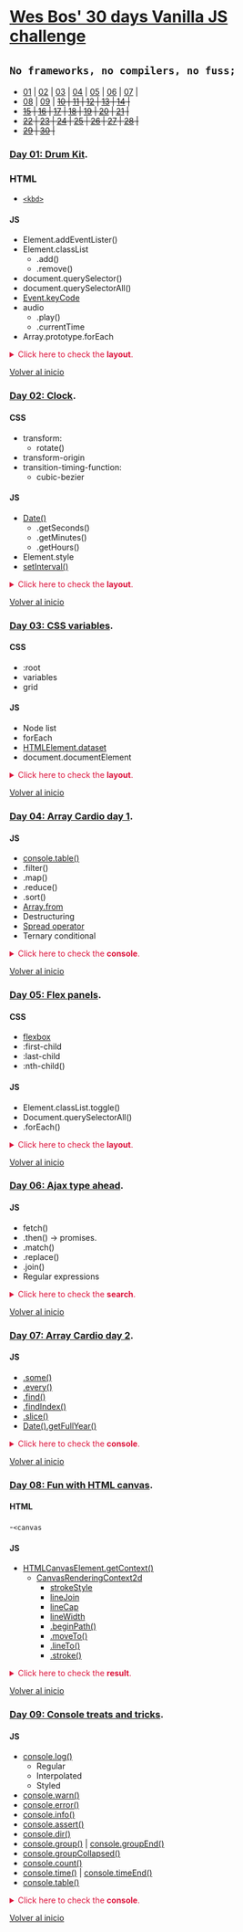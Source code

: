 # [Wes Bos' 30 days Vanilla JS challenge](https://javascript30.com/)

## `No frameworks, no compilers, no fuss;`

- [01](#day-01) | [02](#day-02-clock) | [03](#day-03-css-variables) | [04](#day-04-array-cardio-day-1) | [05](#day-05-flex-panels) | [06](#day-06-ajax-type-ahead) | [07](#day-07-array-cardio-day-2) |
- [08](#day-08-fun-with-html-canvas) | [09](#day-09-console-treats-and-tricks) | ~~[10](#day-) | [11](#day-) | [12](#day-) | [13](#day-) | [14](#day-) |~~
- ~~[15](#day-) | [16](#day-) | [17](#day-) | [18](#day-) | [19](#day-) | [20](#day-) | [21](#day-) |~~
- ~~[22](#day-) | [23](#day-) | [24](#day-) | [25](#day-) | [26](#day-) | [27](#day-) | [28](#day-) |~~
- ~~[29](#day-) | [30](#day-) |~~

### [Day 01: Drum Kit](https://2y2son4.github.io/drum-kit-day01/).

### **HTML**

- [`<kbd>`](https://developer.mozilla.org/en-US/docs/Web/HTML/Element/kbd)

#### **JS**

- Element.addEventLister()
- Element.classList
  - .add()
  - .remove()
- document.querySelector()
- document.querySelectorAll()
- [Event.keyCode](https://keycode.info/)
- audio
  - .play()
  - .currentTime
- Array.prototype.forEach

<p>
<details>
<summary style="color:crimson">Click here to check the <strong>layout</strong>.</summary>
<p align="left">
<img src="./assets/01.png">
</p>
</details>
</p>

[Volver al inicio](#no-frameworks,-no-compilers,-no-fuss;)

### **[Day 02: Clock](https://2y2son4.github.io/clock-day02)**.

#### **CSS**

- transform:
  - rotate()
- transform-origin
- transition-timing-function:
  - cubic-bezier

#### **JS**

- [Date()](https://developer.mozilla.org/en-US/docs/Web/JavaScript/Reference/Global_Objects/Date)
  - .getSeconds()
  - .getMinutes()
  - .getHours()
- Element.style
- [setInterval()](https://developer.mozilla.org/en-US/docs/Web/API/WindowOrWorkerGlobalScope/setInterval)

<p>
<details>
<summary style="color:crimson">Click here to check the <strong>layout</strong>.</summary>
<p align="left">
<img src="./assets/02.png">
</p>
</details>
</p>

[Volver al inicio](#no-frameworks,-no-compilers,-no-fuss;)

### **[Day 03: CSS variables](https://2y2son4.github.io/css-variables-day03)**.

#### **CSS**

- :root
- variables
- grid

#### **JS**

- Node list
- forEach
- [HTMLElement.dataset](https://developer.mozilla.org/en-US/docs/Web/API/HTMLOrForeignElement/dataset)
- document.documentElement

<p>
<details>
<summary style="color:crimson">Click here to check the <strong>layout</strong>.</summary>
<p align="left">
<img src="./assets/03.png">
</p>
</details>
</p>

[Volver al inicio](#no-frameworks,-no-compilers,-no-fuss;)

### **[Day 04: Array Cardio day 1](https://github.com/2y2son4/js-30-days-challenge/tree/main/04-array-cardio)**.

#### **JS**

- [console.table()](https://developer.mozilla.org/en-US/docs/Web/API/Console/table)
- .filter()
- .map()
- .reduce()
- .sort()
- [Array.from](https://developer.mozilla.org/en-US/docs/Web/JavaScript/Reference/Global_Objects/Array/from)
- Destructuring
- [Spread operator](https://developer.mozilla.org/en-US/docs/Web/JavaScript/Reference/Operators/Spread_syntax)
- Ternary conditional

<p>
<details>
<summary style="color:crimson">Click here to check the <strong>console</strong>.</summary>
<p align="left">
<img src="./assets/04-console.gif">
</p>
</details>
</p>

[Volver al inicio](#no-frameworks,-no-compilers,-no-fuss;)

### **[Day 05: Flex panels](https://2y2son4.github.io/flex-portfolio)**.

#### **CSS**

- [flexbox](https://css-tricks.com/snippets/css/a-guide-to-flexbox/)
- :first-child
- :last-child
- :nth-child()

#### **JS**

- Element.classList.toggle()
- Document.querySelectorAll()
- .forEach()

<p>
<details>
<summary style="color:crimson">Click here to check the <strong>layout</strong>.</summary>
<p align="left">
<img src="./assets/05-layout.gif">
</p>
</details>
</p>

[Volver al inicio](#no-frameworks,-no-compilers,-no-fuss;)

### **[Day 06: Ajax type ahead](https://2y2son4.github.io/ajax-exercise-day06/)**.

#### **JS**

- fetch()
- .then() → promises.
- .match()
- .replace()
- .join()
- Regular expressions

<p>
<details>
<summary style="color:crimson">Click here to check the <strong>search</strong>.</summary>
<p align="left">
<img src="./assets/06.gif">
</p>
</details>
</p>

[Volver al inicio](#no-frameworks,-no-compilers,-no-fuss;)

### **[Day 07: Array Cardio day 2](https://github.com/2y2son4/js-30-days-challenge/tree/main/07-array-cardio-2)**.

#### **JS**

- [.some()](https://developer.mozilla.org/en-US/docs/Web/JavaScript/Reference/Global_Objects/Array/some)
- [.every()](https://developer.mozilla.org/en-US/docs/Web/JavaScript/Reference/Global_Objects/Array/every)
- [.find()](https://developer.mozilla.org/en-US/docs/Web/JavaScript/Reference/Global_Objects/Array/find)
- [.findIndex()](https://developer.mozilla.org/en-US/docs/Web/JavaScript/Reference/Global_Objects/Array/findIndex)
- [.slice()](https://developer.mozilla.org/en-US/docs/Web/JavaScript/Reference/Global_Objects/Array/slice)
- [Date().getFullYear()](https://developer.mozilla.org/en-US/docs/Web/JavaScript/Reference/Global_Objects/Date/getFullYear)

<p>
<details>
<summary style="color:crimson">Click here to check the <strong>console</strong>.</summary>
<p align="left">
<img src="./assets/07-console.png">
</p>
</details>
</p>

[Volver al inicio](#no-frameworks,-no-compilers,-no-fuss;)

### **[Day 08: Fun with HTML canvas](https://2y2son4.github.io/fun-with-canvas/)**.

#### **HTML**

-`<canvas`

#### **JS**

- [HTMLCanvasElement.getContext()](https://developer.mozilla.org/en-US/docs/Web/API/HTMLCanvasElement/getContext)
  - [CanvasRenderingContext2d](https://developer.mozilla.org/en-US/docs/Web/API/CanvasRenderingContext2D)
    - [strokeStyle](https://developer.mozilla.org/en-US/docs/Web/API/CanvasRenderingContext2D/strokeStyle)
    - [lineJoin](https://developer.mozilla.org/en-US/docs/Web/API/CanvasRenderingContext2D/lineJoin)
    - [lineCap](https://developer.mozilla.org/en-US/docs/Web/API/CanvasRenderingContext2D/lineCap)
    - [lineWidth](https://developer.mozilla.org/en-US/docs/Web/API/CanvasRenderingContext2D/lineWidth)
    - [.beginPath()](https://developer.mozilla.org/en-US/docs/Web/API/CanvasRenderingContext2D/beginPath)
    - [.moveTo()](https://developer.mozilla.org/en-US/docs/Web/API/CanvasRenderingContext2D/moveTo)
    - [.lineTo()](https://developer.mozilla.org/en-US/docs/Web/API/CanvasRenderingContext2D/lineTo)
    - [.stroke()](https://developer.mozilla.org/en-US/docs/Web/API/CanvasRenderingContext2D/stroke)

<p>
<details>
<summary style="color:crimson">Click here to check the <strong>result</strong>.</summary>
<p align="left">
<img src="./assets/08.gif">
</p>
</details>
</p>

[Volver al inicio](#no-frameworks,-no-compilers,-no-fuss;)

### **[Day 09: Console treats and tricks](https://github.com/2y2son4/js-30-days-challenge/tree/main/09-dev-tools-tricks)**.

#### **JS**

- [console.log()](https://developer.mozilla.org/en-US/docs/Web/API/Console/log)
  - Regular
  - Interpolated
  - Styled
- [console.warn()]()
- [console.error()](https://developer.mozilla.org/en-US/docs/Web/API/Console/error)
- [console.info()](https://developer.mozilla.org/en-US/docs/Web/API/Console/info)
- [console.assert()](https://developer.mozilla.org/en-US/docs/Web/API/console/assert)
- [console.dir()](https://developer.mozilla.org/en-US/docs/Web/API/Console/dir)
- [console.group()](https://developer.mozilla.org/en-US/docs/Web/API/Console/group) | [console.groupEnd()](https://developer.mozilla.org/en-US/docs/Web/API/Console/groupEnd)
- [console.groupCollapsed()](https://developer.mozilla.org/en-US/docs/Web/API/Console/groupCollapsed)
- [console.count()](https://developer.mozilla.org/en-US/docs/Web/API/Console/count)
- [console.time()](https://developer.mozilla.org/en-US/docs/Web/API/Console/time) | [console.timeEnd()](https://developer.mozilla.org/en-US/docs/Web/API/Console/timeEnd)
- [console.table()](https://developer.mozilla.org/en-US/docs/Web/API/Console/table)

<p>
<details>
<summary style="color:crimson">Click here to check the <strong>console</strong>.</summary>
<p align="left">
<img src="./assets/09-console.gif">
</p>
</details>
</p>

[Volver al inicio](#no-frameworks,-no-compilers,-no-fuss;)
